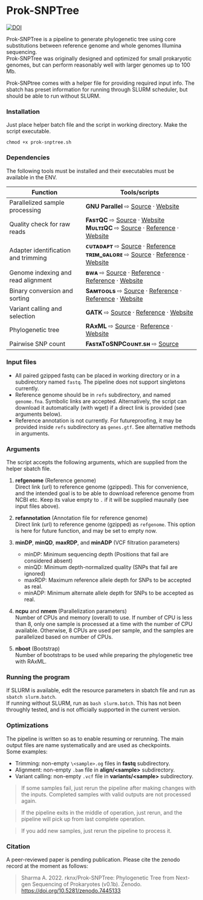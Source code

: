 # Prok-SNPTree

[![DOI](https://zenodo.org/badge/423667401.svg)](https://zenodo.org/badge/latestdoi/423667401)

Prok-SNPTree is a pipeline to generate phylogenetic tree using core substitutions between reference genome and whole genomes Illumina sequencing.  
Prok-SNPTree was originally designed and optimized for small prokaryotic genomes, but can perform reasonably well with larger genomes up to 100 Mb.

Prok-SNPtree comes with a helper file for providing required input info. The sbatch has preset information for running through SLURM scheduler, but should be able to run without SLURM. 

### Installation
Just place helper batch file and the script in working directory. Make the script executable.
```
chmod +x prok-snptree.sh
```

### Dependencies
The following tools must be installed and their executables must be available in the ENV.

| Function | Tools/scripts |
| --- | --- |
| Parallelized sample processing | **GNU Parallel** ⇨ [Source](https://gnu.askapache.com/parallel/) · [Website](https://www.gnu.org/software/parallel/) |
| Quality check for raw reads | **FᴀsᴛQC** ⇨ [Source](https://github.com/s-andrews/FastQC) · [Website](https://www.bioinformatics.babraham.ac.uk/projects/fastqc/) <br /> **MᴜʟᴛɪQC** ⇨ [Source](https://github.com/ewels/MultiQC) · [Reference](http://dx.doi.org/10.1093/bioinformatics/btw354) · [Website](https://multiqc.info/) |
| Adapter identification and trimming | **ᴄᴜᴛᴀᴅᴀᴘᴛ** ⇨ [Source](https://github.com/marcelm/cutadapt/) · [Reference](http://dx.doi.org/10.14806/ej.17.1.200) <br /> **ᴛʀɪᴍ_ɢᴀʟᴏʀᴇ** ⇨ [Source](https://github.com/FelixKrueger/TrimGalore) · [Reference](https://doi.org/10.5281/zenodo.5127899) · [Website](https://www.bioinformatics.babraham.ac.uk/projects/trim_galore/) |
| Genome indexing and read alignment | **ʙᴡᴀ** ⇨ [Source](https://github.com/lh3/bwa) · [Reference](https://doi.org/10.1093/bioinformatics/btp324) · [Reference](https://doi.org/10.48550/arXiv.1303.3997) · [Website](https://bio-bwa.Sourceforge.net/) |
| Binary conversion and sorting | **Sᴀᴍᴛᴏᴏʟs** ⇨ [Source](https://github.com/samtools/samtools) · [Reference](https://doi.org/10.1093/bioinformatics/btp352) · [Reference](https://doi.org/10.1093/gigascience/giab008) · [Website](http://www.htslib.org/) |
| Variant calling and selection | **GATK** ⇨ [Source](https://github.com/broadinstitute/gatk) · [Reference](http://dx.doi.org/10.1038/ng.806) · [Website](https://gatk.broadinstitute.org/) |
| Phylogenetic tree | **RAxML** ⇨ [Source](https://github.com/stamatak/standard-RAxML) · [Reference](https://doi.org/10.1093/bioinformatics/btu033) · [Website](https://cme.h-its.org/exelixis/web/software/raxml/) |
| Pairwise SNP count | **FᴀsᴛᴀTᴏSNPCᴏᴜɴᴛ.sʜ** ⇨ [Source](https://gist.github.com/rknx/3d3ad3b93ad963be84d7f2840486e07f) |

### Input files
- All paired gzipped fastq can be placed in working directory or in a subdirectory named `fastq`. The pipeline does not support singletons currently.
- Reference genome should be in `refs` subdirectory, and named `genome.fna`. Symbolic links are accepted. Alternatively, the script can download it automatically (with wget) if a direct link is provided (see arguments below).
- Reference annotation is not currently. For futureproofing, it may be provided inside `refs` subdirectory as `genes.gtf`. See alternative methods in arguments.

### Arguments

The script accepts the following arguments, which are supplied from the helper sbatch file.

1. **refgenome** (Reference genome)  
Direct link (url) to reference genome (gzipped). This for convenience, and the intended goal is to be able to download reference genome from NCBI etc. Keep its value empty to `.` if it will be supplied maunally (see input files above).

2. **refannotation** (Annotation file for reference genome)  
Direct link (url) to reference genome (gzipped) as `refgenome`. This option is here for future function, and may be set to empty now.

3. **minDP**, **minQD**, **maxRDP**, and **minADP** (VCF filtration parameters)

    - minDP: Minimum sequencing depth (Positions that fail are considered absent)
    - minQD: Minimum depth-normalized quality (SNPs that fail are ignored)
    - maxRDP: Maximum reference allele depth for SNPs to be accepted as real.
    - minADP: Minimum alternate allele depth for SNPs to be accepted as real.

4. **ncpu** and **nmem** (Parallelization parameters)  
Number of CPUs and memory (overall) to use. If number of CPU is less than 8, only one sample is processed at a time with the number of CPU available. Otherwise, 8 CPUs are used per sample, and the samples are parallelized based on number of CPUs.

5. **nboot** (Bootstrap)  
Number of bootstraps to be used while preparing the phylogenetic tree with RAxML.

### Running the program

If SLURM is available, edit the resource parameters in sbatch file and run as `sbatch slurm.batch`.  
If running without SLURM, run as `bash slurm.batch`. This has not been throughly tested, and is not officially supported in the current version.

### Optimizations
The pipeline is written so as to enable resuming or rerunning. The main output files are name systematically and are used as checkpoints.  
Some examples:
- Trimming: non-empty `\<sample>.og` files in **fastq** subdirectory.
- Alignment: non-empty `.bam` file in **align/\<sample>** subdirectory.
- Variant calling: non-empty `.vcf` file in **variants/\<sample>** subdirectory.

> If some samples fail, just rerun the pipeline after making changes with the inputs. Completed samples with valid outputs are not processed again.  

> If the pipeline exits in the middle of operation, just rerun, and the pipeline will pick up from last complete operation.

> If you add new samples, just rerun the pipeline to process it.

### Citation
A peer-reviewed paper is pending publication. Please cite the zenodo record at the moment as follows:  
> Sharma A. 2022. rknx/Prok-SNPTree: Phylogenetic Tree from Next-gen Sequencing of Prokaryotes (v0.1b). Zenodo. https://doi.org/10.5281/zenodo.7445133

